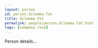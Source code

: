 ```yaml
---
layout: person
id: person.dilemma.fat
title: Dilemma Fat
permalink: people/person.dilemma.fat.html
tags: [company.rose]
---
```


Person details...